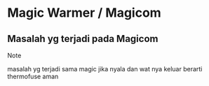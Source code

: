 # Magic Warmer / Magicom
## Masalah yg terjadi pada Magicom

> [!NOTE]
> masalah yg terjadi sama magic 
 > jika nyala dan wat nya keluar berarti thermofuse aman

